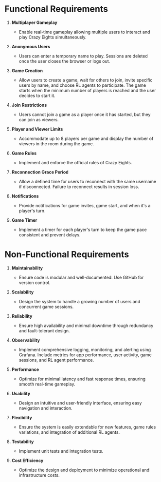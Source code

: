 # Functional Requirements

1. **Multiplayer Gameplay**
   - Enable real-time gameplay allowing multiple users to interact and play Crazy Eights simultaneously.

2. **Anonymous Users**
   - Users can enter a temporary name to play. Sessions are deleted once the user closes the browser or logs out.

3. **Game Creation**
   - Allow users to create a game, wait for others to join, invite specific users by name, and choose RL agents to participate. The game starts when the minimum number of players is reached and the user decides to start it.

4. **Join Restrictions**
   - Users cannot join a game as a player once it has started, but they can join as viewers.

5. **Player and Viewer Limits**
   - Accommodate up to 8 players per game and display the number of viewers in the room during the game.

6. **Game Rules**
   - Implement and enforce the official rules of Crazy Eights.

7. **Reconnection Grace Period**
   - Allow a defined time for users to reconnect with the same username if disconnected. Failure to reconnect results in session loss.

8. **Notifications**
   - Provide notifications for game invites, game start, and when it's a player's turn.

9. **Game Timer**
   - Implement a timer for each player's turn to keep the game pace consistent and prevent delays.


# Non-Functional Requirements

1. **Maintainability**
   - Ensure code is modular and well-documented. Use GitHub for version control.

2. **Scalability**
   - Design the system to handle a growing number of users and concurrent game sessions.

3. **Reliability**
   - Ensure high availability and minimal downtime through redundancy and fault-tolerant design.

4. **Observability**
   - Implement comprehensive logging, monitoring, and alerting using Grafana. Include metrics for app performance, user activity, game sessions, and RL agent performance.

5. **Performance**
   - Optimize for minimal latency and fast response times, ensuring smooth real-time gameplay.

6. **Usability**
   - Design an intuitive and user-friendly interface, ensuring easy navigation and interaction.

7. **Flexibility**
   - Ensure the system is easily extendable for new features, game rules variations, and integration of additional RL agents.

8. **Testability**
   - Implement unit tests and integration tests.

9. **Cost Efficiency**
   - Optimize the design and deployment to minimize operational and infrastructure costs.
